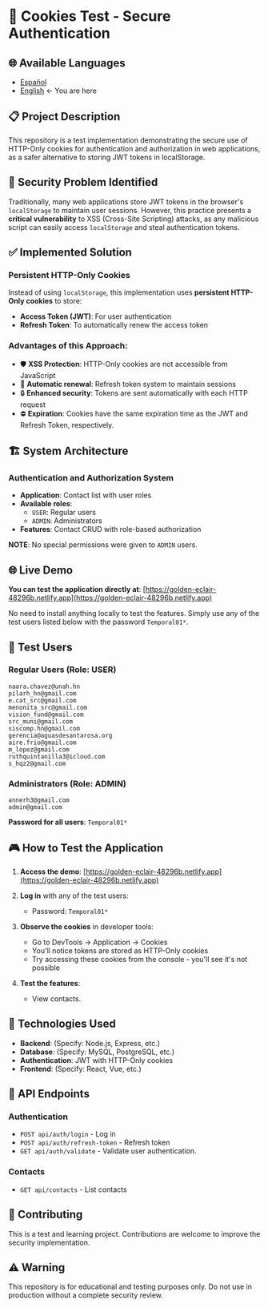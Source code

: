 # 🍪 Cookies Test - Secure Authentication

## 🌐 Available Languages
- [Español](README.es.md)
- [English](README.md) ← You are here

## 📋 Project Description

This repository is a test implementation demonstrating the secure use of HTTP-Only cookies for authentication and authorization in web applications, as a safer alternative to storing JWT tokens in localStorage.

## 🔐 Security Problem Identified

Traditionally, many web applications store JWT tokens in the browser's `localStorage` to maintain user sessions. However, this practice presents a **critical vulnerability** to XSS (Cross-Site Scripting) attacks, as any malicious script can easily access `localStorage` and steal authentication tokens.

## ✅ Implemented Solution

### Persistent HTTP-Only Cookies
Instead of using `localStorage`, this implementation uses **persistent HTTP-Only cookies** to store:
- **Access Token (JWT)**: For user authentication
- **Refresh Token**: To automatically renew the access token

### Advantages of this Approach:
- 🛡️ **XSS Protection**: HTTP-Only cookies are not accessible from JavaScript
- 🔄 **Automatic renewal**: Refresh token system to maintain sessions
- 🔒 **Enhanced security**: Tokens are sent automatically with each HTTP request
- ⛔ **Expiration**: Cookies have the same expiration time as the JWT and Refresh Token, respectively.

## 🏗️ System Architecture

### Authentication and Authorization System
- **Application**: Contact list with user roles
- **Available roles**:
  - `USER`: Regular users
  - `ADMIN`: Administrators
- **Features**: Contact CRUD with role-based authorization

**NOTE**: No special permissions were given to `ADMIN` users.

## 🌐 Live Demo

**You can test the application directly at**: [https://golden-eclair-48296b.netlify.app](https://golden-eclair-48296b.netlify.app)

No need to install anything locally to test the features. Simply use any of the test users listed below with the password `Temporal01*`.

## 👥 Test Users

### Regular Users (Role: USER)
```
naara.chavez@unah.hn
pilarh_hn@gmail.com
e.cat_src@gmail.com
menonita_src@gmail.com
vision_fund@gmail.com
src_muni@gmail.com
siscomp.hn@gmail.com
gerencia@aguasdesantarosa.org
aire.frio@gmail.com
m_lopez@gmail.com
ruthquintanilla3@icloud.com
s_hqz2@gmail.com
```

### Administrators (Role: ADMIN)
```
annerh3@gmail.com
admin@gmail.com
```

**Password for all users**: `Temporal01*`

## 🎮 How to Test the Application

1. **Access the demo**: [https://golden-eclair-48296b.netlify.app](https://golden-eclair-48296b.netlify.app)

2. **Log in** with any of the test users:
   - Password: `Temporal01*`

3. **Observe the cookies** in developer tools:
   - Go to DevTools → Application → Cookies
   - You'll notice tokens are stored as HTTP-Only cookies
   - Try accessing these cookies from the console - you'll see it's not possible

4. **Test the features**:
   - View contacts.

## 🔧 Technologies Used

- **Backend**: (Specify: Node.js, Express, etc.)
- **Database**: (Specify: MySQL, PostgreSQL, etc.)
- **Authentication**: JWT with HTTP-Only cookies
- **Frontend**: (Specify: React, Vue, etc.)

## 📡 API Endpoints

### Authentication
- `POST api/auth/login` - Log in
- `POST api/auth/refresh-token` - Refresh token
- `GET api/auth/validate` - Validate user authentication.

### Contacts
- `GET api/contacts` - List contacts

## 🤝 Contributing

This is a test and learning project. Contributions are welcome to improve the security implementation.

## ⚠️ Warning

This repository is for educational and testing purposes only. Do not use in production without a complete security review.